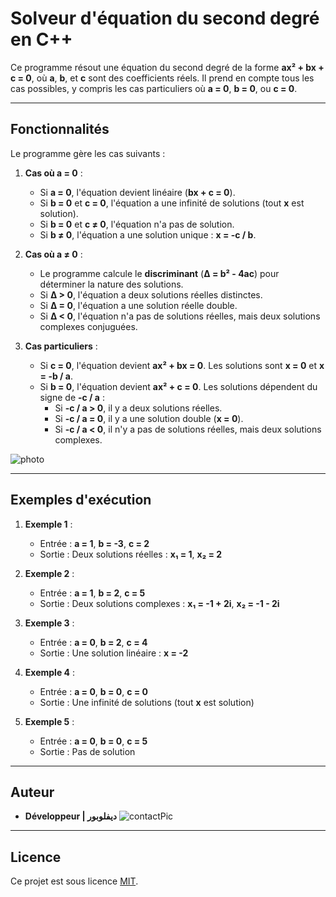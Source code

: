 # Solveur d'équation du second degré en C++

Ce programme résout une équation du second degré de la forme **ax² + bx + c = 0**, où **a**, **b**, et **c** sont des coefficients réels. Il prend en compte tous les cas possibles, y compris les cas particuliers où **a = 0**, **b = 0**, ou **c = 0**.

---

## Fonctionnalités

Le programme gère les cas suivants :

1. **Cas où a = 0** :
   - Si **a = 0**, l'équation devient linéaire (**bx + c = 0**).
   - Si **b = 0** et **c = 0**, l'équation a une infinité de solutions (tout **x** est solution).
   - Si **b = 0** et **c ≠ 0**, l'équation n'a pas de solution.
   - Si **b ≠ 0**, l'équation a une solution unique : **x = -c / b**.

2. **Cas où a ≠ 0** :
   - Le programme calcule le **discriminant** (**Δ = b² - 4ac**) pour déterminer la nature des solutions.
   - Si **Δ > 0**, l'équation a deux solutions réelles distinctes.
   - Si **Δ = 0**, l'équation a une solution réelle double.
   - Si **Δ < 0**, l'équation n'a pas de solutions réelles, mais deux solutions complexes conjuguées.

3. **Cas particuliers** :
   - Si **c = 0**, l'équation devient **ax² + bx = 0**. Les solutions sont **x = 0** et **x = -b / a**.
   - Si **b = 0**, l'équation devient **ax² + c = 0**. Les solutions dépendent du signe de **-c / a** :
     - Si **-c / a > 0**, il y a deux solutions réelles.
     - Si **-c / a = 0**, il y a une solution double (**x = 0**).
     - Si **-c / a < 0**, il n'y a pas de solutions réelles, mais deux solutions complexes.
       
![photo](https://github.com/user-attachments/assets/e578648c-d2e8-43c0-8ffe-ca570df69d8d)


---


## Exemples d'exécution

1. **Exemple 1** :
   - Entrée : **a = 1**, **b = -3**, **c = 2**
   - Sortie : Deux solutions réelles : **x₁ = 1**, **x₂ = 2**

2. **Exemple 2** :
   - Entrée : **a = 1**, **b = 2**, **c = 5**
   - Sortie : Deux solutions complexes : **x₁ = -1 + 2i**, **x₂ = -1 - 2i**

3. **Exemple 3** :
   - Entrée : **a = 0**, **b = 2**, **c = 4**
   - Sortie : Une solution linéaire : **x = -2**

4. **Exemple 4** :
   - Entrée : **a = 0**, **b = 0**, **c = 0**
   - Sortie : Une infinité de solutions (tout **x** est solution)

5. **Exemple 5** :
   - Entrée : **a = 0**, **b = 0**, **c = 5**
   - Sortie : Pas de solution

---


## Auteur

- **Développeur | ديفلوبور**
![contactPic](https://github.com/user-attachments/assets/bc745863-3f0c-4515-94ef-a727287be599)


---

## Licence

Ce projet est sous licence [MIT](LICENSE).
